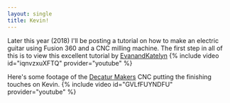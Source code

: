 ```yaml
---
layout: single
title: Kevin!
---
```

Later this year (2018) I'll be posting a tutorial on how to make an electric guitar using Fusion 360 and a CNC milling machine. The first step in all of this is to view this excellent tutorial by [EvanandKatelyn](https://www.youtube.com/channel/UCUuMYw2l2UeWyTGYixYfRCA)
{% include video id="iqnvzxuXFTQ" provider="youtube" %}

Here's some footage of the [Decatur Makers](https://decaturmakers.org) CNC putting the finishing touches on Kevin.
{% include video id="GVLfFUYNDFU" provider="youtube" %}
